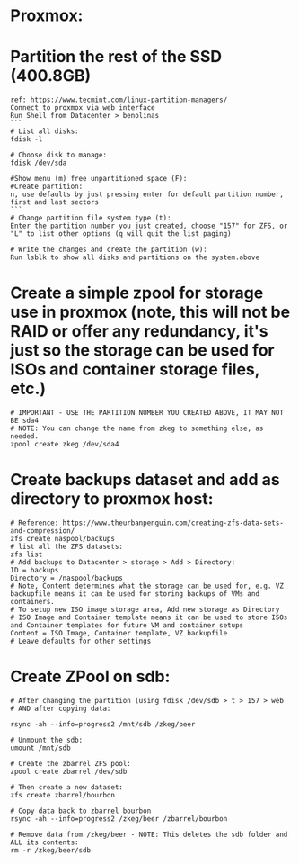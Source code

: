 # Proxmox:

# Partition the rest of the SSD (400.8GB)
	ref: https://www.tecmint.com/linux-partition-managers/
	Connect to proxmox via web interface
	Run Shell from Datacenter > benolinas
	```
	# List all disks:
	fdisk -l 
	
	# Choose disk to manage:
	fdisk /dev/sda
	
	#Show menu (m) free unpartitioned space (F):
	#Create partition:
	n, use defaults by just pressing enter for default partition number, first and last sectors
	```
	# Change partition file system type (t):
	Enter the partition number you just created, choose "157" for ZFS, or "L" to list other options (q will quit the list paging)
	
	# Write the changes and create the partition (w):
	Run lsblk to show all disks and partitions on the system.above
	
# Create a simple zpool for storage use in proxmox (note, this will not be RAID or offer any redundancy, it's just so the storage can be used for ISOs and container storage files, etc.)
	# IMPORTANT - USE THE PARTITION NUMBER YOU CREATED ABOVE, IT MAY NOT BE sda4
	# NOTE: You can change the name from zkeg to something else, as needed.
	zpool create zkeg /dev/sda4
	
# Create backups dataset and add as directory to proxmox host:
	# Reference: https://www.theurbanpenguin.com/creating-zfs-data-sets-and-compression/
	zfs create naspool/backups
	# list all the ZFS datasets:
	zfs list 
	# Add backups to Datacenter > storage > Add > Directory:
	ID = backups
	Directory = /naspool/backups
	# Note, Content determines what the storage can be used for, e.g. VZ backupfile means it can be used for storing backups of VMs and containers. 
	# To setup new ISO image storage area, Add new storage as Directory
	# ISO Image and Container template means it can be used to store ISOs and Container templates for future VM and container setups
	Content = ISO Image, Container template, VZ backupfile
	# Leave defaults for other settings
	
# Create ZPool on sdb:
	# After changing the partition (using fdisk /dev/sdb > t > 157 > web
	# AND after copying data: 
	
	rsync -ah --info=progress2 /mnt/sdb /zkeg/beer
	
	# Unmount the sdb:
	umount /mnt/sdb
	
	# Create the zbarrel ZFS pool:
	zpool create zbarrel /dev/sdb
	
	# Then create a new dataset:
	zfs create zbarrel/bourbon
	
	# Copy data back to zbarrel bourbon
	rsync -ah --info=progress2 /zkeg/beer /zbarrel/bourbon
	
	# Remove data from /zkeg/beer - NOTE: This deletes the sdb folder and ALL its contents:
	rm -r /zkeg/beer/sdb